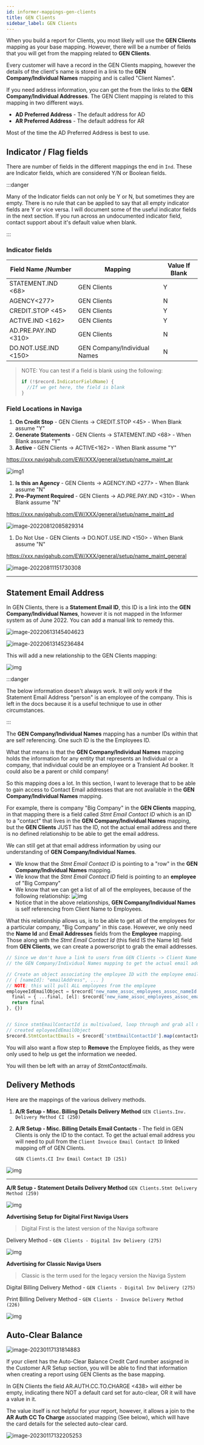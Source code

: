 ```yaml
---
id: informer-mappings-gen-clients
title: GEN Clients
sidebar_label: GEN Clients
---
```


When you build a report for Clients, you most likely will use the **GEN Clients** mapping as your base mapping.  However, there will be a number of fields that you will get from the mapping related to **GEN Clients**.

Every customer will have a record in the GEN Clients mapping, however the details of the client's name is stored in a link to the **GEN Company/Individual Names** mapping and is called "Client Names".

If you need address information, you can get the from the links to the **GEN Company/Individual Addresses**.  The GEN Client mapping is related to this mapping in two different ways. 

- **AD Preferred Address** - The default address for AD
- **AR Preferred Address** - The default address for AR

Most of the time the AD Preferred Address is best to use.

## Indicator / Flag fields

There are number of fields in the different mappings the end in `Ind`.  These are Indicator fields, which are considered Y/N or Boolean fields.

:::danger

Many of the Indicator fields can not only be Y or N, but sometimes they are empty.  There is no rule that can be applied to say that all empty indicator fields are Y or vice versa.  I will document some of the useful indicator fields in the next section.  If you run across an undocumented indicator field, contact support about it's default value when blank.

:::

### Indicator fields

| Field Name /Number   | Mapping                      | Value If Blank |
| -------------------- | ---------------------------- | -------------- |
| STATEMENT.IND <68>   | GEN Clients                  | Y              |
| AGENCY<277>          | GEN Clients                  | N              |
| CREDIT.STOP <45>     | GEN Clients                  | Y              |
| ACTIVE.IND <162>     | GEN Clients                  | Y              |
| AD.PRE.PAY.IND <310> | GEN Clients                  | N              |
| DO.NOT.USE.IND <150> | GEN Company/Individual Names | N              |

>NOTE: You can test if a field is blank using the following:
>
>```javascript
>if (!$record.IndicatorFieldName) {
>	//If we get here, the field is blank
>}
>```

### Field Locations in Naviga

1. **On Credit Stop** - GEN Clients -> CREDIT.STOP <45> - When Blank assume "Y"
2. **Generate Statements** -  GEN Clients -> STATEMENT.IND <68> - When Blank assume "Y"
3. **Active** - GEN Clients -> ACTIVE<162> - When Blank assume "Y"

https://xxx.navigahub.com/EW/XXX/general/setup/name_maint_ar

![img1](images/informer_basics_gen_clients_indicators-001-5.png)



1. **Is this an Agency** - GEN Clients -> AGENCY.IND <277> - When Blank assume "N"
1. **Pre-Payment Required** - GEN Clients -> AD.PRE.PAY.IND <310> - When Blank assume "N"

https://xxx.navigahub.com/EW/XXX/general/setup/name_maint_ad

![image-20220812085829314](images/informer_basics_gen_clients_indicators-002.png)





1. Do Not Use - GEN Clients -> DO.NOT.USE.IND <150> - When Blank assume "N"

https://xxx.navigahub.com/EW/XXX/general/setup/name_maint_general

![image-20220811151730308](images/informer_basics_gen_clients_indicators-003.png)







---



## Statement Email Address

In GEN Clients, there is a **Statement Email ID**, this ID is a link into the **GEN Company/Individual Names**, however it is not mapped in the Informer system as of June 2022.  You can add a manual link to remedy this.



![image-20220613145404623](images/informerMapping_gen_clients_stmt_001.png)



![image-20220613145236484](images/informerMapping_gen_clients_stmt_002.png)

This will add a new relationship to the GEN Clients mapping:

![img](images/informerMapping_gen_clients_stmt_003.png)

:::danger

The below information doesn't always work.  It will only work if the Statement Email Address "person" is an employee of the company.  This is left in the docs because it is a useful technique to use in other circumstances.

:::

The **GEN Company/Individual Names** mapping has a number IDs within that are self referencing.  One such ID is the the Employees ID.

What that means is that the **GEN Company/Individual Names** mapping holds the information for any entity that represents an Individual or a company, that individual could be an employee or a Transient Ad booker.  It could also be a parent or child company!

So this mapping does a lot.  In this section, I want to leverage that to be able to gain access to Contact Email addresses that are not available in the **GEN Company/Individual Names** mapping.

For example, there is company "Big Company" in the **GEN Clients** mapping, in that mapping there is a field called *Stmt Email Contact ID* which is an ID to a "contact" that lives in the **GEN Company/Individual Names** mapping, but the **GEN Clients** JUST has the ID, not the actual email address and there is no defined relationship to be able to get the email address.

We can still get at that email address information by using our understanding of **GEN Company/Individual Names**. 

- We know that the *Stmt Email Contact ID* is pointing to a "row" in the **GEN Company/Individual Names** mapping.
- We know that the *Stmt Email Contact ID* field is pointing to an **employee** of "Big Company"
- We know that we can get a list of all of the employees, because of the following relationship:
  ![img](images/informerMapping_gen_clients-stmtemail_001.png)
- Notice that in the above relationships, **GEN Company/Individual Names** is self referencing from Client Name to Employees.

What this relationship allows us, is to be able to get all of the employees for a particular company, "Big Company" in this case.  However, we only need the **Name Id** and **Email Addresses** fields from the **Employee** mapping.  Those along with the *Stmt Email Contact Id* (this field IS the Name Id) field from **GEN Clients**, we can create a powerscript to grab the email addresses.

```javascript
// Since we don't have a link to users from GEN Clients -> Client Name . stmtEmailContactId to 
// the GEN Company/Individual Names mapping to get the actual email addresses, we use the below.

// Create an object associating the employee ID with the employee email address
// { [nameId]: "emailAddress", ... }
// NOTE: this will pull ALL employees from the employee 
employeeIdEmailObject = $record['new_name_assoc_employees_assoc_nameId'].reduce((final, el, index) => {
  final = { ...final, [el]: $record['new_name_assoc_employees_assoc_emailAddresses'][index]}
  return final
}, {})


// Since stmtEmailContactId is multivalued, loop through and grab all matching emails from the above
// created eployeeIdEmailObject
$record.StmtContactEmails = $record['stmtEmailContactId'].map(contactId => employeeIdEmailObject[contactId])
```

You will also want a flow step to **Remove** the Employee fields, as they were only used to help us get the information we needed.

You will then be left with an array of *StmtContactEmails*.

## Delivery Methods

Here are the mappings of the various delivery methods.  

1. **A/R Setup - Misc. Billing Details Delivery Method**
   `GEN Clients.Inv. Delivery Method CI (250)`

2. **A/R Setup - Misc. Billing Details Email Contacts** - The field in GEN Clients is only the ID to the contact.  To get the actual email address you will need to pull from the `Client Invoice Email Contact ID` linked mapping off of GEN Clients.

   `GEN Clients.CI Inv Email Contact ID (251)`

![img](images/informerMapping_gen_clients-004.png)

---

**A/R Setup - Statement Details Delivery Method**
`GEN Clients.Stmt Delivery Method (259)`

![img](images/informerMapping_gen_clients-001.jpg)

**Advertising Setup for Digital First Naviga Users**

> Digital First is the latest version of the Naviga software

Delivery Method - `GEN Clients - Digital Inv Delivery (275)`

![img](images/informerMapping_gen_clients-002.png)

**Advertising for Classic Naviga Users**

> Classic is the term used for the legacy version the Naviga System

Digital Billing Delivery Method - `GEN Clients - Digital Inv Delivery (275)`

Print Billing Delivery Method - `GEN Clients - Invoice Delivery Method (226)`

![img](images/informerMapping_gen_clients-003.png)



## Auto-Clear Balance

![image-20230117131814883](images/informer_mapping_genclients-autoclear-balance-001.png)

If your client has the Auto-Clear Balance Credit Card number assigned in the Customer A/R Setup section, you will be able to find that information when creating a report using GEN Clients as the base mapping.

In GEN Clients the field AR.AUTH.CC.TO.CHARGE <438> will either be empty, indicating there NOT a default card set for auto-clear, OR it will have a value in it.

The value itself is not helpful for your report, however, it allows a join to the **AR Auth CC To Charge** associated mapping (See below), which will have the card details for the selected auto-clear card.

![image-20230117132205253](images/informer_mapping_genclients-autoclear-balance-002.png)
